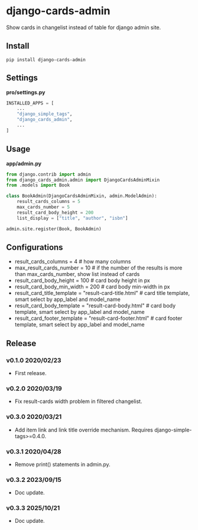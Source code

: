 # django-cards-admin

Show cards in changelist instead of table for django admin site.

## Install

```shell
pip install django-cards-admin
```

## Settings

**pro/settings.py**

```python
INSTALLED_APPS = [
    ...
    "django_simple_tags",
    "django_cards_admin",
    ...
]
```

## Usage

**app/admin.py**

```python
from django.contrib import admin
from django_cards_admin.admin import DjangoCardsAdminMixin
from .models import Book

class BookAdmin(DjangoCardsAdminMixin, admin.ModelAdmin):
    result_cards_columns = 5
    max_cards_number = 5
    result_card_body_height = 200
    list_display = ["title", "author", "isbn"]

admin.site.register(Book, BookAdmin)
```

## Configurations

- result_cards_columns = 4 # how many columns
- max_result_cards_number = 10 # if the number of the results is more than max_cards_number, show list instead of cards
- result_card_body_height = 100 # card body height in px
- result_card_body_min_width = 200 # card body min-width in px
- result_card_title_template = "result-card-title.html" # card title template, smart select by app_label and model_name
- result_card_body_template = "result-card-body.html" # card body template, smart select by app_label and model_name
- result_card_footer_template = "result-card-footer.html" # card footer template, smart select by app_label and model_name

## Release

### v0.1.0 2020/02/23

- First release.

### v0.2.0 2020/03/19

- Fix result-cards width problem in filtered changelist.

### v0.3.0 2020/03/21

- Add item link and link title override mechanism. Requires django-simple-tags>=0.4.0.

### v0.3.1 2020/04/28

- Remove print() statements in admin.py.

### v0.3.2 2023/09/15

- Doc update.

### v0.3.3 2025/10/21

- Doc update.

